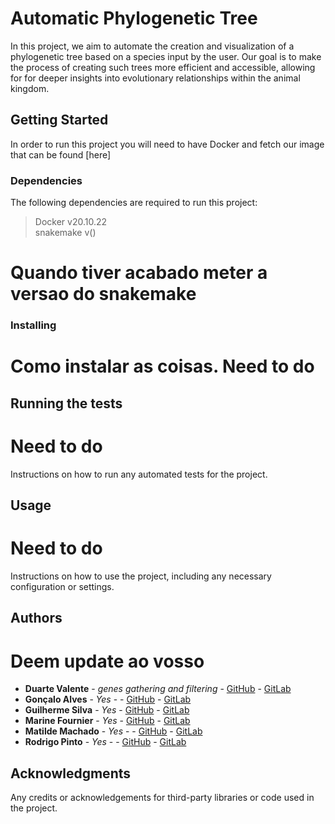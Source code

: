 # Automatic Phylogenetic Tree

In this project, we aim to automate the creation and visualization of a phylogenetic tree based on a species input by the user. Our goal is to make the process of creating such trees more efficient and accessible, allowing for for deeper insights into evolutionary relationships within the animal kingdom.

## Getting Started

In order to run this project you will need to have Docker and fetch our image that can be found [here]

### Dependencies
The following dependencies are required to run this project:

> Docker v20.10.22\
snakemake v()
# Quando tiver acabado meter a versao do snakemake

### Installing

# Como instalar as coisas. Need to do

## Running the tests
# Need to do
Instructions on how to run any automated tests for the project.

## Usage
# Need to do
Instructions on how to use the project, including any necessary configuration or settings.

## Authors
# Deem update ao vosso
* **Duarte Valente** - *genes gathering and filtering* - [GitHub](https://github.com/BolachinhaAmericana) - [GitLab](https://gitlab.com/BolachinhaAmericana)
* **Gonçalo Alves** - *Yes* - - [GitHub](https://github.com/BolachinhaAmericana) - [GitLab](https://gitlab.com/BolachinhaAmericana)
* **Guilherme Silva** - *Yes* - [GitHub](https://github.com/BolachinhaAmericana) - [GitLab](https://gitlab.com/BolachinhaAmericana)
* **Marine Fournier** - *Yes* - [GitHub](https://github.com/BolachinhaAmericana) - [GitLab](https://gitlab.com/BolachinhaAmericana)
* **Matilde Machado** - *Yes* - - [GitHub](https://github.com/BolachinhaAmericana) - [GitLab](https://gitlab.com/BolachinhaAmericana)
* **Rodrigo Pinto** - *Yes* - - [GitHub](https://github.com/BolachinhaAmericana) - [GitLab](https://gitlab.com/BolachinhaAmericana)

## Acknowledgments
Any credits or acknowledgements for third-party libraries or code used in the project.

